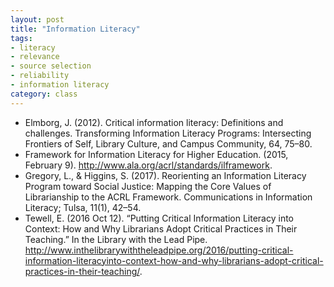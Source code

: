 ```yaml
---
layout: post
title: "Information Literacy"
tags: 
- literacy
- relevance
- source selection
- reliability
- information literacy
category: class
---
```


- Elmborg,	J.	(2012).	Critical	information	literacy:	Definitions	and	challenges.	Transforming	Information	Literacy	Programs:	Intersecting	Frontiers	of	Self,	Library	Culture,	and	Campus	Community,	64,	75–80.
- Framework	for	Information	Literacy	for	Higher	Education.	(2015,	February	9).	http://www.ala.org/acrl/standards/ilframework.
- Gregory,	L.,	&	Higgins,	S.	(2017).	Reorienting	an	Information	Literacy	Program	toward	Social	Justice:	Mapping	the	Core	Values of	Librarianship	to	the	ACRL	Framework.	Communications	in	Information	Literacy;	Tulsa,	11(1),	42–54.
- Tewell,	E.	(2016 Oct	12).	“Putting	Critical	Information	Literacy	into	Context:	How	and	Why	Librarians	Adopt	Critical	Practices	in	Their	Teaching.”	In	the	Library	with	the	Lead	Pipe.	http://www.inthelibrarywiththeleadpipe.org/2016/putting-critical-information-literacyinto-context-how-and-why-librarians-adopt-critical-practices-in-their-teaching/.